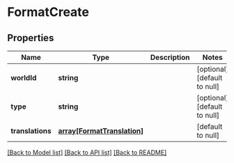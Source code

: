 # FormatCreate

## Properties
Name | Type | Description | Notes
------------ | ------------- | ------------- | -------------
**worldId** | **string** |  | [optional] [default to null]
**type** | **string** |  | [optional] [default to null]
**translations** | [**array[FormatTranslation]**](FormatTranslation.md) |  | [default to null]

[[Back to Model list]](../README.md#documentation-for-models) [[Back to API list]](../README.md#documentation-for-api-endpoints) [[Back to README]](../README.md)


